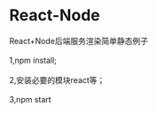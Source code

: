 # React-Node
React+Node后端服务渲染简单静态例子<br/>	 
1,npm install;<br/>	 
2,安装必要的模块react等；<br/>	 
3,npm start

